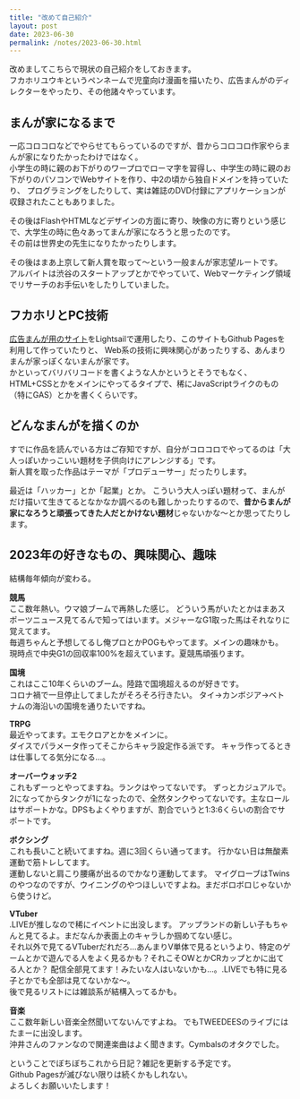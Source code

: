 ```yaml
---
title: "改めて自己紹介"
layout: post
date: 2023-06-30
permalink: /notes/2023-06-30.html
---
```


改めましてこちらで現状の自己紹介をしておきます。  
フカホリユウキというペンネームで児童向け漫画を描いたり、広告まんがのディレクターをやったり、その他諸々やっています。

## まんが家になるまで
一応コロコロなどでやらせてもらっているのですが、昔からコロコロ作家やらまんが家になりたかったわけではなく。  
小学生の時に親のお下がりのワープロでローマ字を習得し、中学生の時に親のお下がりのパソコンでWebサイトを作り、中2の頃から独自ドメインを持っていたり、
プログラミングをしたりして、実は雑誌のDVD付録にアプリケーションが収録されたこともありました。 

その後はFlashやHTMLなどデザインの方面に寄り、映像の方に寄りという感じで、大学生の時に色々あってまんが家になろうと思ったのです。  
その前は世界史の先生になりたかったりします。

その後はまあ上京して新人賞を取って〜という一般まんが家志望ルートです。  
アルバイトは渋谷のスタートアップとかでやっていて、Webマーケティング領域でリサーチのお手伝いをしたりしていました。


## フカホリとPC技術
[広告まんが用のサイト](https://admanga.rock54.net/)をLightsailで運用したり、このサイトもGithub Pagesを利用して作っていたりと、
Web系の技術に興味関心があったりする、あんまりまんが家っぽくないまんが家です。  
かといってバリバリコードを書くような人かというとそうでもなく、HTML+CSSとかをメインにやってるタイプで、稀にJavaScriptライクのもの（特にGAS）とかを書くくらいです。

## どんなまんがを描くのか
すでに作品を読んでいる方はご存知ですが、自分がコロコロでやってるのは「大人っぽいかっこいい題材を子供向けにアレンジする」です。  
新人賞を取った作品はテーマが「プロデューサー」だったりします。

最近は「ハッカー」とか「起業」とか。
こういう大人っぽい題材って、まんがだけ描いて生きてるとなかなか調べるのも難しかったりするので、**昔からまんが家になろうと頑張ってきた人だとかけない題材**じゃないかな〜とか思ってたりします。



## 2023年の好きなもの、興味関心、趣味
結構毎年傾向が変わる。

**競馬**  
ここ数年熱い。ウマ娘ブームで再熱した感じ。
どういう馬がいたとかはまあスポーツニュース見てるんで知ってはいます。メジャーなG1取った馬はそれなりに覚えてます。  
毎週ちゃんと予想してるし俺プロとかPOGもやってます。メインの趣味かも。
現時点で中央G1の回収率100%を超えています。夏競馬頑張ります。


**国境**  
これはここ10年くらいのブーム。陸路で国境超えるのが好きです。  
コロナ禍で一旦停止してましたがそろそろ行きたい。
タイ→カンボジア→ベトナムの海沿いの国境を通りたいですね。


**TRPG**  
最近やってます。エモクロアとかをメインに。  
ダイスでパラメータ作ってそこからキャラ設定作る派です。
キャラ作ってるときは仕事してる気分になる...。


**オーバーウォッチ2**  
これもずーっとやってますね。ランクはやってないです。
ずっとカジュアルで。  
2になってからタンクが1になったので、全然タンクやってないです。主なロールはサポートかな。DPSもよくやりますが、割合でいうと1:3:6くらいの割合でサポートです。


**ボクシング**  
これも長いこと続いてますね。週に3回くらい通ってます。
行かない日は無酸素運動で筋トレしてます。  
運動しないと肩こり腰痛が出るのでかなり運動してます。
マイグローブはTwinsのやつなのですが、ウイニングのやつほしいですよね。まだボロボロじゃないから使うけど。


**VTuber**  
.LIVEが推しなので稀にイベントに出没します。
アップランドの新しい子もちゃんと見てるよ。まだなんか表面上のキャラしか掴めてない感じ。  
それ以外で見てるVTuberだれだろ...あんまりV単体で見るというより、特定のゲームとかで遊んでる人をよく見るかも？それこそOWとかCRカップとかに出てる人とか？
配信全部見てます！みたいな人はいないかも...。.LIVEでも特に見る子とかでも全部は見てないかな〜。  
後で見るリストには雑談系が結構入ってるかも。


**音楽**  
ここ数年新しい音楽全然聞いてないんですよね。
でもTWEEDEESのライブにはたまーに出没します。  
沖井さんのファンなので関連楽曲はよく聞きます。Cymbalsのオタクでした。



ということでぼちぼちこれから日記？雑記を更新する予定です。  
Github Pagesが滅びない限りは続くかもしれない。  
よろしくお願いいたします！
